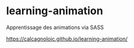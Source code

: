 # learning-animation
Apprentissage des animations via SASS

https://calcagnoloic.github.io/learning-animation/
